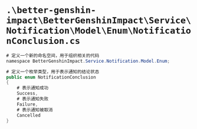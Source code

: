# `.\better-genshin-impact\BetterGenshinImpact\Service\Notification\Model\Enum\NotificationConclusion.cs`

```cs
# 定义一个新的命名空间，用于组织相关的代码
﻿namespace BetterGenshinImpact.Service.Notification.Model.Enum;

# 定义一个枚举类型，用于表示通知的结论状态
public enum NotificationConclusion
{
    # 表示通知成功
    Success,
    # 表示通知失败
    Failure,
    # 表示通知被取消
    Cancelled
}
```